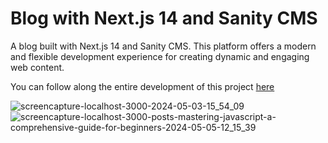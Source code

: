 # Blog with Next.js 14 and Sanity CMS 
A blog built with Next.js 14 and Sanity CMS. This platform offers a modern and flexible development experience for creating dynamic and engaging web content.

You can follow along the entire development of this project <a href="https://www.youtube.com/watch?v=yAqgjSZ0PqY" target="_blank">here</a>

![screencapture-localhost-3000-2024-05-03-15_54_09](https://github.com/TathataHY/nextjs-cms-blog/assets/86846618/eba12650-4d68-4eaa-acc5-aff8c8d75996)
![screencapture-localhost-3000-posts-mastering-javascript-a-comprehensive-guide-for-beginners-2024-05-05-12_15_39](https://github.com/TathataHY/nextjs-cms-blog/assets/86846618/24c788c2-fb24-4701-b88f-82b9c9c49611)
